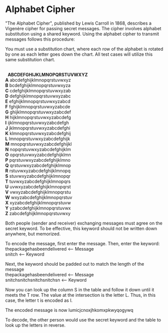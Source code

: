 # Alphabet Cipher

"The Alphabet Cipher", published by Lewis Carroll in 1868, describes a Vigenère cipher for passing secret messages. 
The cipher involves alphabet substitution using a shared keyword. Using the alphabet cipher to transmit messages follows this procedure:

You must use a substitution chart, where each row of the alphabet is rotated by one as each letter goes down the chart. All test cases will utilize this same substitution chart.


<br>&nbsp;&nbsp;<b>ABCDEFGHIJKLMNOPQRSTUVWXYZ</b>
<br><b>A</b> abcdefghijklmnopqrstuvwxyz
<br><b>B</b> bcdefghijklmnopqrstuvwxyza
<br><b>C</b> cdefghijklmnopqrstuvwxyzab
<br><b>D</b> defghijklmnopqrstuvwxyzabc
<br><b>E</b> efghijklmnopqrstuvwxyzabcd
<br><b>F</b> fghijklmnopqrstuvwxyzabcde
<br><b>G</b> ghijklmnopqrstuvwxyzabcdef
<br><b>H</b> hijklmnopqrstuvwxyzabcdefg
<br><b>I</b> ijklmnopqrstuvwxyzabcdefgh
<br><b>J</b> jklmnopqrstuvwxyzabcdefghi
<br><b>K</b> klmnopqrstuvwxyzabcdefghij
<br><b>L</b> lmnopqrstuvwxyzabcdefghijk
<br><b>M</b> mnopqrstuvwxyzabcdefghijkl
<br><b>N</b> nopqrstuvwxyzabcdefghijklm
<br><b>O</b> opqrstuvwxyzabcdefghijklmn
<br><b>P</b> pqrstuvwxyzabcdefghijklmno
<br><b>Q</b> qrstuvwxyzabcdefghijklmnop
<br><b>R</b> rstuvwxyzabcdefghijklmnopq
<br><b>S</b> stuvwxyzabcdefghijklmnopqr
<br><b>T</b> tuvwxyzabcdefghijklmnopqrs
<br><b>U</b> uvwxyzabcdefghijklmnopqrst
<br><b>V</b> vwxyzabcdefghijklmnopqrstu
<br><b>W</b> wxyzabcdefghijklmnopqrstuv
<br><b>X</b> xyzabcdefghijklmnopqrstuvw
<br><b>Y</b> yzabcdefghijklmnopqrstuvwx
<br><b>Z</b> zabcdefghijklmnopqrstuvwxy

Both people (sender and receiver) exchanging messages must agree on the secret keyword. To be effective, this keyword should not be written down anywhere, but memorized.

To encode the message, first enter the message. Then, enter the keyword:
<br>thepackagehasbeendelivered 	<-- Message
<br>snitch						<-- Keyword

Next, the keyword should be padded out to match the length of the message
<br>thepackagehasbeendelivered 	<-- Message
<br>snitchsnitchsnitchsnitchsn	<-- Keyword

Now you can look up the column S in the table and follow it down until it meets the T row. The value at the intersection is the letter L. Thus, in this case, the letter t is encoded as l.

The encoded message is now lumicjcnoxjhkomxpkwyqogywq

To decode, the other person would use the secret keyword and the table to look up the letters in reverse.
